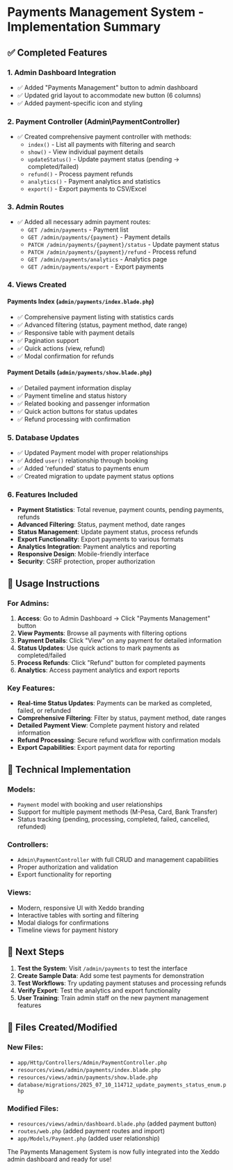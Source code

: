 # Payments Management System - Implementation Summary

## ✅ Completed Features

### 1. Admin Dashboard Integration
- ✅ Added "Payments Management" button to admin dashboard
- ✅ Updated grid layout to accommodate new button (6 columns)
- ✅ Added payment-specific icon and styling

### 2. Payment Controller (Admin\PaymentController)
- ✅ Created comprehensive payment controller with methods:
  - `index()` - List all payments with filtering and search
  - `show()` - View individual payment details
  - `updateStatus()` - Update payment status (pending → completed/failed)
  - `refund()` - Process payment refunds
  - `analytics()` - Payment analytics and statistics
  - `export()` - Export payments to CSV/Excel

### 3. Admin Routes
- ✅ Added all necessary admin payment routes:
  - `GET /admin/payments` - Payment list
  - `GET /admin/payments/{payment}` - Payment details
  - `PATCH /admin/payments/{payment}/status` - Update payment status
  - `PATCH /admin/payments/{payment}/refund` - Process refund
  - `GET /admin/payments/analytics` - Analytics page
  - `GET /admin/payments/export` - Export payments

### 4. Views Created
#### Payments Index (`admin/payments/index.blade.php`)
- ✅ Comprehensive payment listing with statistics cards
- ✅ Advanced filtering (status, payment method, date range)
- ✅ Responsive table with payment details
- ✅ Pagination support
- ✅ Quick actions (view, refund)
- ✅ Modal confirmation for refunds

#### Payment Details (`admin/payments/show.blade.php`)
- ✅ Detailed payment information display
- ✅ Payment timeline and status history
- ✅ Related booking and passenger information
- ✅ Quick action buttons for status updates
- ✅ Refund processing with confirmation

### 5. Database Updates
- ✅ Updated Payment model with proper relationships
- ✅ Added `user()` relationship through booking
- ✅ Added 'refunded' status to payments enum
- ✅ Created migration to update payment status options

### 6. Features Included
- **Payment Statistics**: Total revenue, payment counts, pending payments, refunds
- **Advanced Filtering**: Status, payment method, date ranges
- **Status Management**: Update payment status, process refunds
- **Export Functionality**: Export payments to various formats
- **Analytics Integration**: Payment analytics and reporting
- **Responsive Design**: Mobile-friendly interface
- **Security**: CSRF protection, proper authorization

## 🎯 Usage Instructions

### For Admins:
1. **Access**: Go to Admin Dashboard → Click "Payments Management" button
2. **View Payments**: Browse all payments with filtering options
3. **Payment Details**: Click "View" on any payment for detailed information
4. **Status Updates**: Use quick actions to mark payments as completed/failed
5. **Process Refunds**: Click "Refund" button for completed payments
6. **Analytics**: Access payment analytics and export reports

### Key Features:
- **Real-time Status Updates**: Payments can be marked as completed, failed, or refunded
- **Comprehensive Filtering**: Filter by status, payment method, date ranges
- **Detailed Payment View**: Complete payment history and related information
- **Refund Processing**: Secure refund workflow with confirmation modals
- **Export Capabilities**: Export payment data for reporting

## 🔧 Technical Implementation

### Models:
- `Payment` model with booking and user relationships
- Support for multiple payment methods (M-Pesa, Card, Bank Transfer)
- Status tracking (pending, processing, completed, failed, cancelled, refunded)

### Controllers:
- `Admin\PaymentController` with full CRUD and management capabilities
- Proper authorization and validation
- Export functionality for reporting

### Views:
- Modern, responsive UI with Xeddo branding
- Interactive tables with sorting and filtering
- Modal dialogs for confirmations
- Timeline views for payment history

## 🚀 Next Steps

1. **Test the System**: Visit `/admin/payments` to test the interface
2. **Create Sample Data**: Add some test payments for demonstration
3. **Test Workflows**: Try updating payment statuses and processing refunds
4. **Verify Export**: Test the analytics and export functionality
5. **User Training**: Train admin staff on the new payment management features

## 📁 Files Created/Modified

### New Files:
- `app/Http/Controllers/Admin/PaymentController.php`
- `resources/views/admin/payments/index.blade.php`
- `resources/views/admin/payments/show.blade.php`
- `database/migrations/2025_07_10_114712_update_payments_status_enum.php`

### Modified Files:
- `resources/views/admin/dashboard.blade.php` (added payment button)
- `routes/web.php` (added payment routes and import)
- `app/Models/Payment.php` (added user relationship)

The Payments Management System is now fully integrated into the Xeddo admin dashboard and ready for use!
